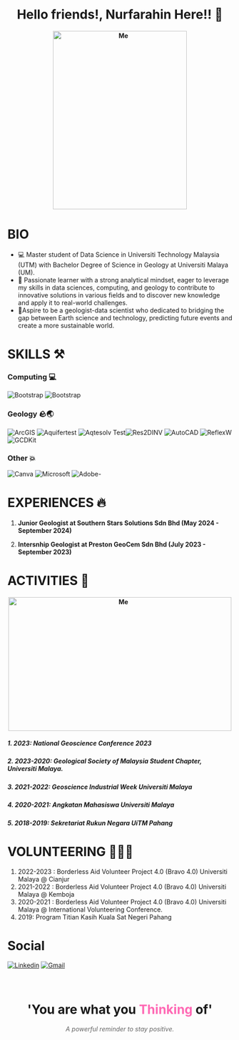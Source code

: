 

<h1 align="center" border-radius: 25px;>Hello friends!, Nurfarahin Here!! 👋 </h1>

<h4 align="center">
  <img src="https://github.com/user-attachments/assets/55098868-6c1c-4b20-96e9-4165204dcc35" alt="Me" width= "300" height="400" />
</p>



# BIO
- 💻 Master student of Data Science in Universiti Technology Malaysia (UTM) with Bachelor Degree of Science in Geology at Universiti Malaya (UM). 
- 🤔 Passionate learner with a strong analytical mindset, eager to leverage my skills in data sciences, computing, and geology to contribute to innovative solutions in various fields and to discover new knowledge and apply it to real-world challenges.
- 🌱Aspire to be a geologist-data scientist who dedicated to bridging the gap between Earth science and technology, predicting future events and create a more sustainable world.


# SKILLS ⚒️
### Computing 💻
![Bootstrap](https://img.shields.io/badge/-Python-05122A?style=flat-plastic&logo=Python&color=white) ![Bootstrap](https://img.shields.io/badge/-MySQL-05122A?style=plastic&logo=MySQL&color=white) 
### Geology 🪨🌏
![ArcGIS](https://img.shields.io/badge/-ArcGIS-007BC3?style=flat-plastic&logo=ArcGIS&color=white) ![Aquifertest](https://img.shields.io/badge/-Aquifertest-0078D7?style=fplastic&logo=Aquifertest&color=blue) ![Aqtesolv Test](https://img.shields.io/badge/-Aqtesolv%20Test-0078D7?style=fplastic&logo=Aqtesolv%20Test&color=blue)![Res2DINV](https://img.shields.io/badge/-Res2DINV-0078D7?style=plastic&logo=Res2DINV&color=green)  ![AutoCAD](https://img.shields.io/badge/-AutoCAD-0078D7?style=plastic&logo=AutoCAD&color=red) ![ReflexW](https://img.shields.io/badge/-ReflexW-0078D7?style=fplastic&logo=ReflexW&color=red)![GCDKit](https://img.shields.io/badge/-GCDKit-0078D7?style=plastic&logo=GCDKit&color=yellow) 
### Other 💥
![Canva](https://img.shields.io/badge/-Canva-00C497?style=plastic&logo=Canva&color=black) ![Microsoft](https://img.shields.io/badge/-Microsoft-0078D7?style=plastic&logo=Microsoft&color=white) ![Adobe](https://img.shields.io/badge/-Adobe-FF0000?style=plastic&logo=Adobe&color=oceanblue)-


# EXPERIENCES 🔥

1. **Junior Geologist at Southern Stars Solutions Sdn Bhd (May 2024 - September 2024)**

2. **Intersnhip Geologist at Preston GeoCem Sdn Bhd (July 2023 - September 2023)**


# ACTIVITIES 🎯
<h4 align="center"> <img src="https://github.com/user-attachments/assets/e4e650ca-f673-40bf-befe-19d696b23fd4" alt="Me" width= "500" height="300" />

 
 ##### 1. 2023: National Geoscience Conference 2023
 ##### 2. 2023-2020: Geological Society of Malaysia Student Chapter, Universiti Malaya.
 ##### 3. 2021-2022: Geoscience Industrial Week Universiti Malaya  
 ##### 4. 2020-2021: Angkatan Mahasiswa Universiti Malaya 
 ##### 5. 2018-2019: Sekretariat Rukun Negara UiTM Pahang

    
# VOLUNTEERING 👩🏻‍🦽
 1. 2022-2023 : Borderless Aid Volunteer Project 4.0 (Bravo 4.0) Universiti Malaya @ Cianjur
 2. 2021-2022 : Borderless Aid Volunteer Project 4.0 (Bravo 4.0) Universiti Malaya @ Kemboja 
 3. 2020-2021 : Borderless Aid Volunteer Project 4.0 (Bravo 4.0) Universiti Malaya @ International Volunteering Conference.
 4. 2019: Program Titian Kasih Kuala Sat Negeri Pahang

# Social
[![Linkedin](https://img.shields.io/badge/-LinkedIn-blue?style=flat&logo=Linkedin&logoColor=white)](https://www.linkedin.com/in/www.linkedin.com/in/nurfarahin-amir-hamzah-2138391bb/) [![Gmail](https://img.shields.io/badge/-Gmail-c14438?style=flat&logo=Gmail&logoColor=white)](mailto:farah.farahin399@gmail.com)


<div align="center" style="background-image: url('https://your-image-url.com'); background-size: cover; padding: 20px;">
  <h1>'You are what you <span style="color: #ff69b4;">Thinking</span> of'</h1>
  <p style="font-style: italic; color: #666;">A powerful reminder to stay positive.</p>
</div>
